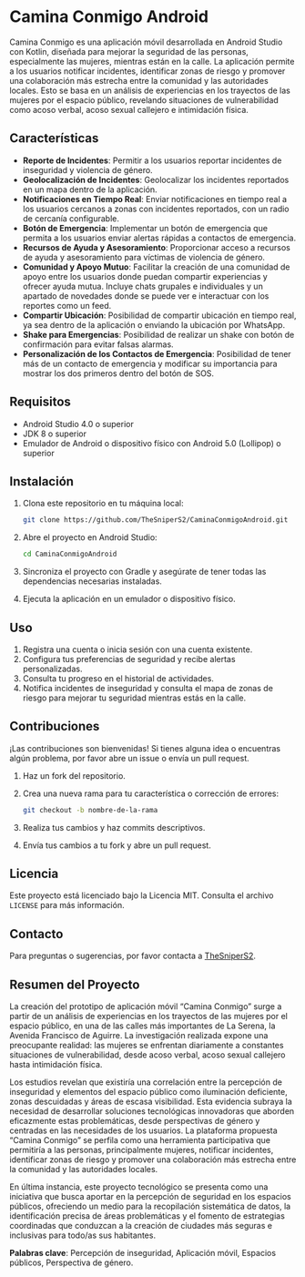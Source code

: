 # Camina Conmigo Android

Camina Conmigo es una aplicación móvil desarrollada en Android Studio con Kotlin, diseñada para mejorar la seguridad de las personas, especialmente las mujeres, mientras están en la calle. La aplicación permite a los usuarios notificar incidentes, identificar zonas de riesgo y promover una colaboración más estrecha entre la comunidad y las autoridades locales. Esto se basa en un análisis de experiencias en los trayectos de las mujeres por el espacio público, revelando situaciones de vulnerabilidad como acoso verbal, acoso sexual callejero e intimidación física.

## Características

- **Reporte de Incidentes**: Permitir a los usuarios reportar incidentes de inseguridad y violencia de género.
- **Geolocalización de Incidentes**: Geolocalizar los incidentes reportados en un mapa dentro de la aplicación.
- **Notificaciones en Tiempo Real**: Enviar notificaciones en tiempo real a los usuarios cercanos a zonas con incidentes reportados, con un radio de cercanía configurable.
- **Botón de Emergencia**: Implementar un botón de emergencia que permita a los usuarios enviar alertas rápidas a contactos de emergencia.
- **Recursos de Ayuda y Asesoramiento**: Proporcionar acceso a recursos de ayuda y asesoramiento para víctimas de violencia de género.
- **Comunidad y Apoyo Mutuo**: Facilitar la creación de una comunidad de apoyo entre los usuarios donde puedan compartir experiencias y ofrecer ayuda mutua. Incluye chats grupales e individuales y un apartado de novedades donde se puede ver e interactuar con los reportes como un feed.
- **Compartir Ubicación**: Posibilidad de compartir ubicación en tiempo real, ya sea dentro de la aplicación o enviando la ubicación por WhatsApp.
- **Shake para Emergencias**: Posibilidad de realizar un shake con botón de confirmación para evitar falsas alarmas.
- **Personalización de los Contactos de Emergencia**: Posibilidad de tener más de un contacto de emergencia y modificar su importancia para mostrar los dos primeros dentro del botón de SOS.

## Requisitos

- Android Studio 4.0 o superior
- JDK 8 o superior
- Emulador de Android o dispositivo físico con Android 5.0 (Lollipop) o superior

## Instalación

1. Clona este repositorio en tu máquina local:
   ```sh
   git clone https://github.com/TheSniperS2/CaminaConmigoAndroid.git
   ```

2. Abre el proyecto en Android Studio:
   ```sh
   cd CaminaConmigoAndroid
   ```

3. Sincroniza el proyecto con Gradle y asegúrate de tener todas las dependencias necesarias instaladas.

4. Ejecuta la aplicación en un emulador o dispositivo físico.

## Uso

1. Registra una cuenta o inicia sesión con una cuenta existente.
2. Configura tus preferencias de seguridad y recibe alertas personalizadas.
3. Consulta tu progreso en el historial de actividades.
4. Notifica incidentes de inseguridad y consulta el mapa de zonas de riesgo para mejorar tu seguridad mientras estás en la calle.

## Contribuciones

¡Las contribuciones son bienvenidas! Si tienes alguna idea o encuentras algún problema, por favor abre un issue o envía un pull request.

1. Haz un fork del repositorio.
2. Crea una nueva rama para tu característica o corrección de errores:
   ```sh
   git checkout -b nombre-de-la-rama
   ```

3. Realiza tus cambios y haz commits descriptivos.
4. Envía tus cambios a tu fork y abre un pull request.

## Licencia

Este proyecto está licenciado bajo la Licencia MIT. Consulta el archivo `LICENSE` para más información.

## Contacto

Para preguntas o sugerencias, por favor contacta a [TheSniperS2](https://github.com/TheSniperS2).

## Resumen del Proyecto

La creación del prototipo de aplicación móvil “Camina Conmigo” surge a partir de un análisis de experiencias en los trayectos de las mujeres por el espacio público, en una de las calles más importantes de La Serena, la Avenida Francisco de Aguirre. La investigación realizada expone una preocupante realidad: las mujeres se enfrentan diariamente a constantes situaciones de vulnerabilidad, desde acoso verbal, acoso sexual callejero hasta intimidación física.

Los estudios revelan que existiría una correlación entre la percepción de inseguridad y elementos del espacio público como iluminación deficiente, zonas descuidadas y áreas de escasa visibilidad. Esta evidencia subraya la necesidad de desarrollar soluciones tecnológicas innovadoras que aborden eficazmente estas problemáticas, desde perspectivas de género y centradas en las necesidades de los usuarios. La plataforma propuesta “Camina Conmigo” se perfila como una herramienta participativa que permitiría a las personas, principalmente mujeres, notificar incidentes, identificar zonas de riesgo y promover una colaboración más estrecha entre la comunidad y las autoridades locales.

En última instancia, este proyecto tecnológico se presenta como una iniciativa que busca aportar en la percepción de seguridad en los espacios públicos, ofreciendo un medio para la recopilación sistemática de datos, la identificación precisa de áreas problemáticas y el fomento de estrategias coordinadas que conduzcan a la creación de ciudades más seguras e inclusivas para todo/as sus habitantes.

**Palabras clave**: Percepción de inseguridad, Aplicación móvil, Espacios públicos, Perspectiva de género.
